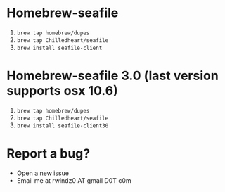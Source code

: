 Homebrew-seafile
===

1. ``brew tap homebrew/dupes``
1. ``brew tap Chilledheart/seafile``
1. ``brew install seafile-client``

Homebrew-seafile 3.0 (last version supports osx 10.6)
===

1. ``brew tap homebrew/dupes``
1. ``brew tap Chilledheart/seafile``
1. ``brew install seafile-client30``

Report a bug?
===

- Open a new issue
- Email me at rwindz0 AT gmail D0T c0m
